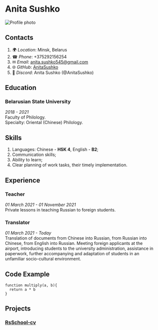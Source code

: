 # **Anita Sushko**
![Profile photo](https://i.ibb.co/Cz0SGyq/photo-2021-11-15-22-59-54-1.png)
## **Contacts**
1. &#127757; _Location_: Minsk, Belarus
2. &#9742; _Phone_: +375292156254
3. &#9993; _Email_: anita.sushko545@gmail.com
4. &#127760; _GitHub_: [AnitaSushko](https://github.com/AnitaSushko)
5. &#128172; _Discord_: Anita Sushko (@AnitaSushko)

## **Education**
### **Belarusian State University** 
_2018 - 2021_<br />
Faculty of Philology.<br />
Specialty: Oriental (Chinese) Philology. 

## **Skills**
1. Languages:
Chinese - **HSK  4**, English - **B2**;<br />
2. Communication skills;
3. Ability to learn;
4. Clear planning of work tasks, their timely implementation.<br />

## **Experience**<br />
### **Teacher**<br />
_01 March 2021 - 01 November 2021_<br />
Private lessons in teaching Russian to foreign students.<br />

### **Translator** 
_01 March 2021 - Today_<br />
Translation of documents from Chinese into Russian, from Russian into Chinese, from English into Russian. Meeting foreign applicants at the airport, introducing students to the university administration, assistance in paperwork, further accompanying and adaptation of students in an unfamiliar socio-cultural environment.<br />
## **Code Example**
```
function multiply(a, b){
  return a * b
}
```
## **Projects**
### [RsSchool-cv](https://github.com/AnitaSushko/rsschool-cv)
